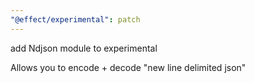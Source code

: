 ```yaml
---
"@effect/experimental": patch
---
```


add Ndjson module to experimental

Allows you to encode + decode "new line delimited json"
